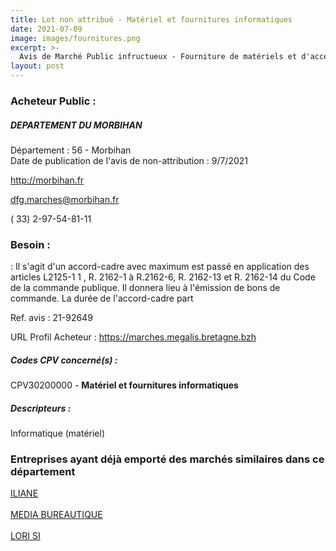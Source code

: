```yaml
---
title: Lot non attribué - Matériel et fournitures informatiques
date: 2021-07-09
image: images/fournitures.png
excerpt: >-
  Avis de Marché Public infructueux - Fourniture de matériels et d'accessoires numériques et informatiques et services associés pour les collèges publics du morbihan
layout: post
---
```


### Acheteur Public :
##### DEPARTEMENT DU MORBIHAN
Département : 56 - Morbihan<br/>
Date de publication de l'avis de non-attribution : 9/7/2021


http://morbihan.fr

dfg.marches@morbihan.fr

( 33) 2-97-54-81-11
### Besoin :

: Il s'agit d'un accord-cadre avec maximum est passé en application des articles L2125-1 1 , R. 2162-1 à R.2162-6, R. 2162-13 et R. 2162-14 du Code de la commande publique. Il donnera lieu à l'émission de bons de commande. La durée de l'accord-cadre part

Ref. avis : 21-92649

URL Profil Acheteur : https://marches.megalis.bretagne.bzh

##### Codes CPV concerné(s) :
CPV30200000 - **Matériel et fournitures informatiques** <br/>

##### Descripteurs :
Informatique (matériel) <br/>

### Entreprises ayant déjà emporté des marchés similaires dans ce département
<a href="/entreprise-551/siren-378563936">ILIANE</a><br/><br/>
<a href="/entreprise-552/siren-383686995">MEDIA BUREAUTIQUE</a><br/><br/>
<a href="/entreprise-567/siren-500116371">LORI SI</a><br/><br/>
